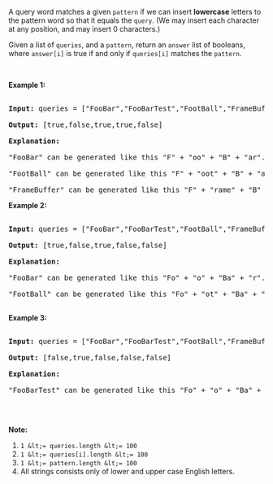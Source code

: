 A query word matches a given `` pattern `` if we can insert __lowercase__ letters to the pattern word so that it equals the `` query ``. (We may insert each character at any position, and may insert 0 characters.)

Given a list of `` queries ``, and a `` pattern ``, return an `` answer `` list of booleans, where `` answer[i] `` is true if and only if `` queries[i] `` matches the `` pattern ``.

&nbsp;

__Example 1:__

<pre>
<strong>Input: </strong>queries = <span id="example-input-1-1">["FooBar","FooBarTest","FootBall","FrameBuffer","ForceFeedBack"]</span>, pattern = <span id="example-input-1-2">"FB"</span>
<strong>Output: </strong><span id="example-output-1">[true,false,true,true,false]</span>
<strong>Explanation: </strong>
"FooBar" can be generated like this "F" + "oo" + "B" + "ar".
"FootBall" can be generated like this "F" + "oot" + "B" + "all".
"FrameBuffer" can be generated like this "F" + "rame" + "B" + "uffer".</pre>

__Example 2:__

<pre>
<strong>Input: </strong>queries = <span id="example-input-2-1">["FooBar","FooBarTest","FootBall","FrameBuffer","ForceFeedBack"]</span>, pattern = <span id="example-input-2-2">"FoBa"</span>
<strong>Output: </strong><span id="example-output-2">[true,false,true,false,false]</span>
<strong>Explanation: </strong>
"FooBar" can be generated like this "Fo" + "o" + "Ba" + "r".
"FootBall" can be generated like this "Fo" + "ot" + "Ba" + "ll".
</pre>

__Example 3:__

<pre>
<strong>Input: </strong>queries = <span id="example-input-3-1">["FooBar","FooBarTest","FootBall","FrameBuffer","ForceFeedBack"]</span>, pattern = <span id="example-input-3-2">"FoBaT"</span>
<strong>Output: </strong><span id="example-output-3">[false,true,false,false,false]</span>
<strong>Explanation: </strong>
"FooBarTest" can be generated like this "Fo" + "o" + "Ba" + "r" + "T" + "est".
</pre>

&nbsp;

__Note:__

1.   `` 1 &lt;= queries.length &lt;= 100 ``
2.   `` 1 &lt;= queries[i].length &lt;= 100 ``
3.   `` 1 &lt;= pattern.length &lt;= 100 ``
4.   All strings consists only of lower and upper case English letters.